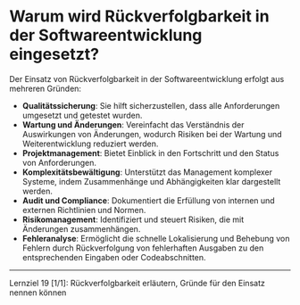 # Warum wird Rückverfolgbarkeit in der Softwareentwicklung eingesetzt?

Der Einsatz von Rückverfolgbarkeit in der Softwareentwicklung erfolgt aus mehreren Gründen:
- **Qualitätssicherung**: Sie hilft sicherzustellen, dass alle Anforderungen umgesetzt und getestet wurden.
- **Wartung und Änderungen**: Vereinfacht das Verständnis der Auswirkungen von Änderungen, wodurch Risiken bei der Wartung und Weiterentwicklung reduziert werden.
- **Projektmanagement**: Bietet Einblick in den Fortschritt und den Status von Anforderungen.
- **Komplexitätsbewältigung**: Unterstützt das Management komplexer Systeme, indem Zusammenhänge und Abhängigkeiten klar dargestellt werden.
- **Audit und Compliance**: Dokumentiert die Erfüllung von internen und externen Richtlinien und Normen.
- **Risikomanagement**: Identifiziert und steuert Risiken, die mit Änderungen zusammenhängen.
- **Fehleranalyse**: Ermöglicht die schnelle Lokalisierung und Behebung von Fehlern durch Rückverfolgung von fehlerhaften Ausgaben zu den entsprechenden Eingaben oder Codeabschnitten.

---

Lernziel 19 \[1/1\]: Rückverfolgbarkeit erläutern, Gründe für den Einsatz nennen können
